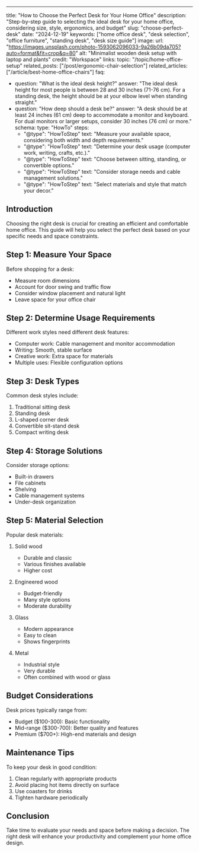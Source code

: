 ---
title: "How to Choose the Perfect Desk for Your Home Office"
description: "Step-by-step guide to selecting the ideal desk for your home office, considering size, style, ergonomics, and budget"
slug: "choose-perfect-desk"
date: "2024-12-19"
keywords: ["home office desk", "desk selection", "office furniture", "standing desk", "desk size guide"]
image:
  url: "https://images.unsplash.com/photo-1593062096033-9a26b09da705?auto=format&fit=crop&q=80"
  alt: "Minimalist wooden desk setup with laptop and plants"
  credit: "Workspace"
links:
  topic: "/topic/home-office-setup"
  related_posts: ["/post/ergonomic-chair-selection"]
  related_articles: ["/article/best-home-office-chairs"]
faq:
  - question: "What is the ideal desk height?"
    answer: "The ideal desk height for most people is between 28 and 30 inches (71-76 cm). For a standing desk, the height should be at your elbow level when standing straight."
  - question: "How deep should a desk be?"
    answer: "A desk should be at least 24 inches (61 cm) deep to accommodate a monitor and keyboard. For dual monitors or larger setups, consider 30 inches (76 cm) or more."
schema:
  type: "HowTo"
  steps:
    - "@type": "HowToStep"
      text: "Measure your available space, considering both width and depth requirements."
    - "@type": "HowToStep"
      text: "Determine your desk usage (computer work, writing, crafts, etc.)."
    - "@type": "HowToStep"
      text: "Choose between sitting, standing, or convertible options."
    - "@type": "HowToStep"
      text: "Consider storage needs and cable management solutions."
    - "@type": "HowToStep"
      text: "Select materials and style that match your decor."

## Introduction

Choosing the right desk is crucial for creating an efficient and comfortable home office. This guide will help you select the perfect desk based on your specific needs and space constraints.

## Step 1: Measure Your Space

Before shopping for a desk:
- Measure room dimensions
- Account for door swing and traffic flow
- Consider window placement and natural light
- Leave space for your office chair

## Step 2: Determine Usage Requirements

Different work styles need different desk features:
- Computer work: Cable management and monitor accommodation
- Writing: Smooth, stable surface
- Creative work: Extra space for materials
- Multiple uses: Flexible configuration options

## Step 3: Desk Types

Common desk styles include:
1. Traditional sitting desk
2. Standing desk
3. L-shaped corner desk
4. Convertible sit-stand desk
5. Compact writing desk

## Step 4: Storage Solutions

Consider storage options:
- Built-in drawers
- File cabinets
- Shelving
- Cable management systems
- Under-desk organization

## Step 5: Material Selection

Popular desk materials:
1. Solid wood
   - Durable and classic
   - Various finishes available
   - Higher cost

2. Engineered wood
   - Budget-friendly
   - Many style options
   - Moderate durability

3. Glass
   - Modern appearance
   - Easy to clean
   - Shows fingerprints

4. Metal
   - Industrial style
   - Very durable
   - Often combined with wood or glass

## Budget Considerations

Desk prices typically range from:
- Budget ($100-300): Basic functionality
- Mid-range ($300-700): Better quality and features
- Premium ($700+): High-end materials and design

## Maintenance Tips

To keep your desk in good condition:
1. Clean regularly with appropriate products
2. Avoid placing hot items directly on surface
3. Use coasters for drinks
4. Tighten hardware periodically

## Conclusion

Take time to evaluate your needs and space before making a decision. The right desk will enhance your productivity and complement your home office design.
